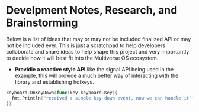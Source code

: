 # Develpment Notes, Research, and Brainstorming
Below is a list of ideas that may or may not be included finalized API or may
not be included ever. This is just a scratchpad to help developers collaborate
and share ideas to help shape this project and very importantly to decide how it
will best fit into the Multiverse OS ecosystem. 

  * **Providie a reactive style API** like the signal API being used in the
  example, this will provide a much better way of interacting with the library
  and establishing hotkeys.

```Go
keyboard.OnKeyDown(func(key keyboard.Key){
  fmt.Println("received a simple key down event, now we can handle it")
})
```
